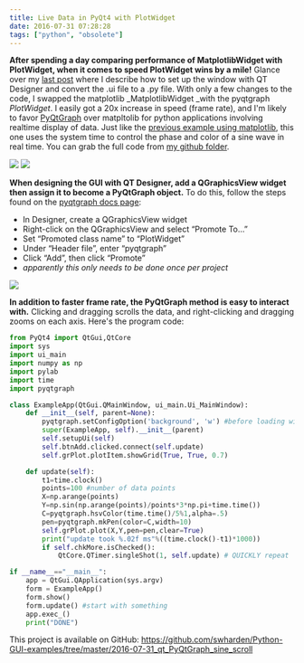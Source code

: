 ```yaml
---
title: Live Data in PyQt4 with PlotWidget
date: 2016-07-31 07:28:28
tags: ["python", "obsolete"]
---
```




__After spending a day comparing performance of MatplotlibWidget with PlotWidget, when it comes to speed PlotWidget wins by a mile!__ Glance over my [last post](https://www.swharden.com/wp/2016-07-30-live-data-in-pyqt4-with-matplotlibwidget/) where I describe how to set up the window with QT Designer and convert the .ui file to a .py file. With only a few changes to the code, I swapped the matplotlib _MatplotlibWidget _with the pyqtgraph _PlotWidget_. I easily got a 20x increase in speed (frame rate), and I'm likely to favor [PyQtGraph](http://www.pyqtgraph.org/) over matpltolib for python applications involving realtime display of data. Just like the [previous example using matplotlib](https://www.swharden.com/wp/2016-07-30-live-data-in-pyqt4-with-matplotlibwidget/), this one uses the system time to control the phase and color of a sine wave in real time. You can grab the full code from [my github folder](https://github.com/swharden/Python-GUI-examples/tree/master/2016-07-31_qt_PyQtGraph_sine_scroll).

<div class="text-center img-border img-small">

![](https://swharden.com/static/2016/07/31/demo2.gif)
![](https://swharden.com/static/2016/07/31/demo2cmd.png)

</div>

__When designing the GUI with QT Designer, add a QGraphicsView widget then assign it to become a PyQtGraph object.__ To do this, follow the steps found on the [pyqtgraph docs page](http://www.pyqtgraph.org/documentation/how_to_use.html#embedding-widgets-inside-pyqt-applications):

* In Designer, create a QGraphicsView widget
* Right-click on the QGraphicsView and select “Promote To...”
* Set “Promoted class name” to “PlotWidget”
* Under “Header file”, enter “pyqtgraph”
* Click “Add”, then click “Promote”
* _apparently this only needs to be done once per project_

<div class="text-center img-border">

![](https://swharden.com/static/2016/07/31/promoted.png)

</div>

__In addition to faster frame rate, the PyQtGraph method is easy to interact with.__ Clicking and dragging scrolls the data, and right-clicking and dragging zooms on each axis. Here's the program code:

```python
from PyQt4 import QtGui,QtCore
import sys
import ui_main
import numpy as np
import pylab
import time
import pyqtgraph

class ExampleApp(QtGui.QMainWindow, ui_main.Ui_MainWindow):
    def __init__(self, parent=None):
        pyqtgraph.setConfigOption('background', 'w') #before loading widget
        super(ExampleApp, self).__init__(parent)
        self.setupUi(self)
        self.btnAdd.clicked.connect(self.update)
        self.grPlot.plotItem.showGrid(True, True, 0.7)

    def update(self):
        t1=time.clock()
        points=100 #number of data points
        X=np.arange(points)
        Y=np.sin(np.arange(points)/points*3*np.pi+time.time())
        C=pyqtgraph.hsvColor(time.time()/5%1,alpha=.5)
        pen=pyqtgraph.mkPen(color=C,width=10)
        self.grPlot.plot(X,Y,pen=pen,clear=True)
        print("update took %.02f ms"%((time.clock()-t1)*1000))
        if self.chkMore.isChecked():
            QtCore.QTimer.singleShot(1, self.update) # QUICKLY repeat

if __name__=="__main__":
    app = QtGui.QApplication(sys.argv)
    form = ExampleApp()
    form.show()
    form.update() #start with something
    app.exec_()
    print("DONE")
```

This project is available on GitHub: https://github.com/swharden/Python-GUI-examples/tree/master/2016-07-31_qt_PyQtGraph_sine_scroll